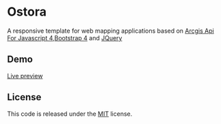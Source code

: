 # Ostora
A responsive template for web mapping applications based on [Arcgis Api For Javascript 4](https://developers.arcgis.com/javascript/),[Bootstrap 4](https://getbootstrap.com/) and [JQuery](https://jquery.com/) 

## Demo
[Live preview](https://azouaoui-med.github.io/ostora-jsapi4/)


## License
This code is released under the [MIT](https://github.com/azouaoui-med/ostora-jsapi4/blob/gh-pages/LICENSE) license.